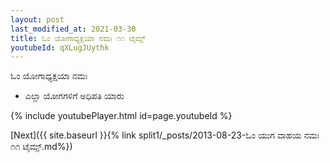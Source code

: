 ```yaml
---
layout: post
last_modified_at: 2021-03-30
title: ಓಂ ಯೋಗಾಧ್ಯಕ್ಷಯಾ ನಮಃ ೧೧ ಟೈಮ್ಸ್
youtubeId: qXLugJUythk
---
```

 
 
 ಓಂ ಯೋಗಾಧ್ಯಕ್ಷಯಾ ನಮಃ  
 
 -  ಎಲ್ಲಾ ಯೋಗಗಳಿಗೆ ಅಧಿಪತಿ ಯಾರು 
 
  
 
  
 
 
 
 
 
 


{% include youtubePlayer.html id=page.youtubeId %}
 
[Next]({{ site.baseurl }}{% link  split1/_posts/2013-08-23-ಓಂ ಯುಗ ವಾಹಯ ನಮಃ ೧೧ ಟೈಮ್ಸ್.md%})
 
